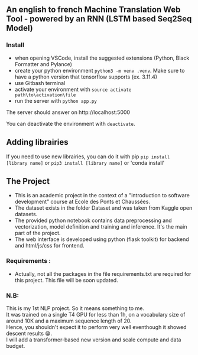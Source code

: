 ## An english to french Machine Translation Web Tool - powered by an RNN (LSTM based Seq2Seq Model)

### Install
- when opening VSCode, install the suggested extensions (Python, Black Formatter and Pylance)
- create your python environment `python3 -m venv .venv`. Make sure to have a python version that tensorflow supports (ex. 3.11.4)
- use Gitbash terminal
- activate your environment with `source activate path\to\activation\file`
- run the server with `python app.py`

The server should answer on http://localhost:5000

You can deactivate the environment with `deactivate`.

## Adding librairies
If you need to use new librairies, you can do it with pip
`pip install [library name]` or `pip3 install [library name]` or 'conda install'


## The Project
- This is an academic project in the context of a "introduction to software development" course at Ecole des Ponts et Chaussées.
- The dataset exists in the folder Dataset and was taken from Kaggle open datasets.
- The provided python notebook contains data preprocessing and vectorization, model definition and training and inference. It's the main part of the project.
- The web interface is developed using python (flask toolkit) for backend and html/js/css for frontend.

### Requirements :
- Actually, not all the packages in the file requirements.txt are required for this project. This file will be soon updated.

### N.B:
This is my 1st NLP project. So it means something to me. <br>
It was trained on a single T4 GPU for less than 1h, on a vocabulary size of around 10K and a maximum sequence length of 20. <br>
Hence, you shouldn't expect it to perform very well eventhough it showed descent results 😁. <br>
I will add a transformer-based new version and scale compute and data budget.
